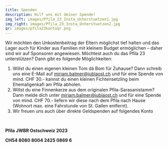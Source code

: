 ```yaml
---
title: Spenden
description: Hilf uns mit deiner Spende!
img_left: images/Pfila_23_Insta_Unterstuetzen1.jpg
img_right: images/Pfila_23_Insta_Unterstuetzen2.jpg
qr: images/pfila23kontoqr.png
---
```


Wir möchten den Unkostenbeitrag der Eltern möglichst tief halten und das Lager auch für Kinder aus Familien mit kleinem Budget ermöglichen – daher sind wir auf Sponsoren angewiesen.
Möchtest auch du das Pfila 23 unterstützen? Dann gibt es folgende Möglichkeiten:

1. Willst du einen eigenen kleinen Tom dä Bom für Zuhause? Dann schreib uns eine E-Mail  auf mirjam.balmer@jublaost.ch und für eine Spende von mind. CHF 30.- kannst du einen kleinen Fichtensetzling beim Ehemaligenkafi am Pfila abholen.
2. Willst du eine Finnenkerze aus dem originalen Pfila-Sarasanistamm? Dann melde dich unter mirjam.balmer@jublaost.ch und für eine Spende von mind. CHF 70.- liefern wir diese nach dem Pfila nach Hause (Wohnort max. eine Fahrstunde von St. Gallen entfernt).
3. Wir freuen uns auch über direkte Geldspenden auf folgendes Konto

<br />
<p><strong>Pfila JWBR Ostschweiz 2023</strong></p>
<p><strong>CH54 8080 8004 2425 0869 6</strong></p>
<br />

## 